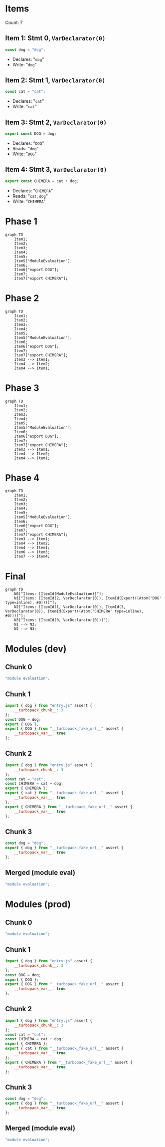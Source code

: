 # Items

Count: 7

## Item 1: Stmt 0, `VarDeclarator(0)`

```js
const dog = "dog";
```

- Declares: "`dog`"
- Write: "`dog`"

## Item 2: Stmt 1, `VarDeclarator(0)`

```js
const cat = "cat";
```

- Declares: "`cat`"
- Write: "`cat`"

## Item 3: Stmt 2, `VarDeclarator(0)`

```js
export const DOG = dog;
```

- Declares: "`DOG`"
- Reads: "`dog`"
- Write: "`DOG`"

## Item 4: Stmt 3, `VarDeclarator(0)`

```js
export const CHIMERA = cat + dog;
```

- Declares: "`CHIMERA`"
- Reads: "`cat`, `dog`"
- Write: "`CHIMERA`"

# Phase 1

```mermaid
graph TD
    Item1;
    Item2;
    Item3;
    Item4;
    Item5;
    Item5["ModuleEvaluation"];
    Item6;
    Item6["export DOG"];
    Item7;
    Item7["export CHIMERA"];
```

# Phase 2

```mermaid
graph TD
    Item1;
    Item2;
    Item3;
    Item4;
    Item5;
    Item5["ModuleEvaluation"];
    Item6;
    Item6["export DOG"];
    Item7;
    Item7["export CHIMERA"];
    Item3 --> Item1;
    Item4 --> Item2;
    Item4 --> Item1;
```

# Phase 3

```mermaid
graph TD
    Item1;
    Item2;
    Item3;
    Item4;
    Item5;
    Item5["ModuleEvaluation"];
    Item6;
    Item6["export DOG"];
    Item7;
    Item7["export CHIMERA"];
    Item3 --> Item1;
    Item4 --> Item2;
    Item4 --> Item1;
```

# Phase 4

```mermaid
graph TD
    Item1;
    Item2;
    Item3;
    Item4;
    Item5;
    Item5["ModuleEvaluation"];
    Item6;
    Item6["export DOG"];
    Item7;
    Item7["export CHIMERA"];
    Item3 --> Item1;
    Item4 --> Item2;
    Item4 --> Item1;
    Item6 --> Item3;
    Item7 --> Item4;
```

# Final

```mermaid
graph TD
    N0["Items: [ItemId(ModuleEvaluation)]"];
    N1["Items: [ItemId(2, VarDeclarator(0)), ItemId(Export((Atom('DOG' type=inline), #0)))]"];
    N2["Items: [ItemId(1, VarDeclarator(0)), ItemId(3, VarDeclarator(0)), ItemId(Export((Atom('CHIMERA' type=inline), #0)))]"];
    N3["Items: [ItemId(0, VarDeclarator(0))]"];
    N1 --> N3;
    N2 --> N3;
```

# Modules (dev)

## Chunk 0

```js
"module evaluation";
```

## Chunk 1

```js
import { dog } from "entry.js" assert {
    __turbopack_chunk__: 3
};
const DOG = dog;
export { DOG };
export { DOG } from "__turbopack_fake_url__" assert {
    __turbopack_var__: true
};

```

## Chunk 2

```js
import { dog } from "entry.js" assert {
    __turbopack_chunk__: 3
};
const cat = "cat";
const CHIMERA = cat + dog;
export { CHIMERA };
export { cat } from "__turbopack_fake_url__" assert {
    __turbopack_var__: true
};
export { CHIMERA } from "__turbopack_fake_url__" assert {
    __turbopack_var__: true
};

```

## Chunk 3

```js
const dog = "dog";
export { dog } from "__turbopack_fake_url__" assert {
    __turbopack_var__: true
};

```

## Merged (module eval)

```js
"module evaluation";
```

# Modules (prod)

## Chunk 0

```js
"module evaluation";
```

## Chunk 1

```js
import { dog } from "entry.js" assert {
    __turbopack_chunk__: 3
};
const DOG = dog;
export { DOG };
export { DOG } from "__turbopack_fake_url__" assert {
    __turbopack_var__: true
};

```

## Chunk 2

```js
import { dog } from "entry.js" assert {
    __turbopack_chunk__: 3
};
const cat = "cat";
const CHIMERA = cat + dog;
export { CHIMERA };
export { cat } from "__turbopack_fake_url__" assert {
    __turbopack_var__: true
};
export { CHIMERA } from "__turbopack_fake_url__" assert {
    __turbopack_var__: true
};

```

## Chunk 3

```js
const dog = "dog";
export { dog } from "__turbopack_fake_url__" assert {
    __turbopack_var__: true
};

```

## Merged (module eval)

```js
"module evaluation";
```
